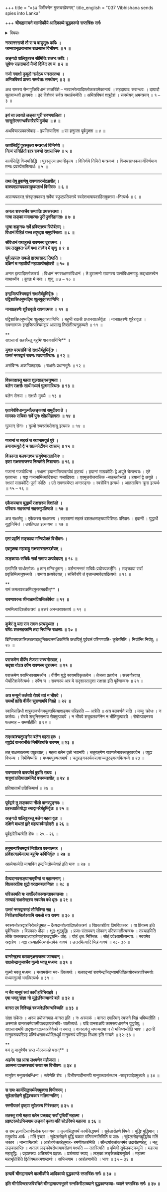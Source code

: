 +++
title = "०३७ विभीषणेन गुप्तचरप्रेषणम्"
title_english = "037 Vibhishana sends spies into Lanka"

+++
**श्रीमद्रामायणे वाल्मीकीये आदिकाव्ये युद्धकाण्डे** **सप्तत्रिंशः सर्गः**


<details><summary>विषयाः</summary>

सुग्रीवादिभिः सहमन्त्रयमाणंश्रीरामंप्रति विभीषणेन लङ्कामेत्यरावणवृत्तान्ता -वगमेनपुनरागतनिजामात्यनिवेदितरावणकृतङ्कारक्षणसंविधानप्रकारनिवेदनम् ॥ १ ॥ रामेण लङ्कायाः प्रागादिद्वारत्रये क्रमेणयुद्धाय नीलाङ्गदहनुमन्नियोजनपूर्वकं स्वेनरावणाधिष्ठितो -त्तरभागेलक्ष्मणेनसहावस्थान निर्धारणेन सेनयासहलङ्काभियानम् ॥ २ ॥

</details>


**नरवानरराजौ तौ स च वायुसुतः कपिः** **।  
जाम्बवानृक्षराजश्च राक्षसश्च विभीषणः** **॥** **१** **॥**

**अङ्गदो वालिपुत्रश्च सौमित्रिः शलभः कपिः** **।  
सुषेणः सहदायादो मैन्दो द्विविद एव च** **॥** **२** **॥**

**गजो गवाक्षो कुमुदो नलोऽथ पनसस्तथा** **।  
अमित्रविषयं प्राप्ताः समवेताः समर्थयन्** **॥** **३** **॥**

अथ रामस्य सेनागुप्तिविधानं सप्तत्रिंशे – नरवानरेत्यादिश्लोकत्रयमेकान्वयं ॥ सहदायादः सबान्धवः । दायादौ सुतबान्धवौ इत्यमरः । इदं विशेषणं सर्वत्र यथार्हमन्वेति । अमित्रविषयं शत्रुदेशं । समर्थयन् अमन्त्रयन् ॥ १ – ३ ॥

****

**इयं सा लक्ष्यते लङ्का पुरी रावणपालिता** **।  
सासुरोरगगन्धर्वैरमरैरपि दुर्जया** **॥** **४** **॥**

अथविचारप्रकारमेवाह – इयमित्यादिना ॥ सा हनुमता पूर्वमुक्ता ॥ ४ ॥

****

**कार्यसिद्धिं पुरस्कृत्य मन्त्रयध्वं विनिर्णये** **।  
नित्यं संनिहितो ह्यत्र रावणो राक्षसाधिपः** **॥** **५** **॥**

कार्यसिद्धिं विजयसिद्धिं । पुरस्कृत्य प्रधानीकृत्य । विनिर्णये निमित्ते मन्त्रयध्वं । विजयसाधककार्यनिर्णयाय मन्त्रः प्रवर्त्यतामित्यर्थः ॥ ५ ॥

****

**तथा तेषु ब्रुवाणेषु रावणावरजोऽब्रवीत्** **।  
वाक्यमग्राम्यपदवत्पुष्कलार्थं विभीषणः** **॥** **६** **॥**

अग्राम्यपदवत् संस्कृतपदवत् सर्वेषां स्फुटप्रतिपत्तये स्वदेशभाषापदरहितमुक्तवा -नित्यर्थः ॥ ६ ॥

****

**अनलः शरभश्चैव सम्पातिः प्रघसस्तथा** **।  
गत्वा लङ्कां ममामात्याः पुरीं पुनरिहागताः** **॥** **७** **॥**

**भूत्वा शकुनयः सर्वे प्रविष्टाश्च रिपोर्बलम्** **।  
विधानं विहितं यच्च तद्दृष्ट्वा समुपस्थिताः** **॥** **८** **॥**

**संविधानं यथाहुस्ते रावणस्य दुरात्मनः** **।  
राम तद्ब्रुवतः सर्वं यथा** **तत्त्वेन मे शृणु** **॥** **९** **॥**

**पूर्वं प्रहस्तः सबलो द्वारमासाद्य तिष्ठति** **।  
दक्षिणं च महावीर्यौ महापार्श्वमहोदरौ** **॥** **१०** **॥**

अनल इत्यादिश्लोकत्रयं । विधानं नगररक्षणसंविधानं । ते दुरात्मनो रावणस्य यत्संविधानमाहुः तद्यथातत्त्वेन याथार्थ्येन । ब्रुवतः मे मत्तः । शृणु ॥ ७ – १० ॥

****

**इन्द्रजित्पश्चिमद्वारं राक्षसैर्बहुभिर्वृतः** **।  
पट्टिशासिधनुष्मद्भिः शूलमुद्गरपाणिभिः** **।**

**नानाप्रहरणैः शूरैरावृतो रावणात्मजः** **॥** **११** **॥**

पट्टिशासिधनुष्मद्भिः शूलमुद्गरपाणिभिः । बहुभी राक्षसैः प्रधानराक्षसैर्वृतः । नानाप्रहरणैः शूरैरावृतः । रावणात्मजः इन्द्रजित्पश्चिमद्वारं आसाद्य तिष्ठतीत्यनुकृष्यते ॥ ११ ॥

**  
राक्षसानां सहस्रैस्तु बहुभिः शस्त्रपाणिभिः** **।**

**युक्तः परमसंविग्नो राक्षसैर्बहुभिर्वृतः** **।  
उत्तरं नगरद्वारं रावणः स्वयमास्थितः** **॥** **१२** **॥**

असंविग्नः अकम्पितहृदयः । राक्षसैः प्रधानभूतैः ॥ १२ ॥

****

**विरूपाक्षस्तु महता शूलखड्गधनुष्मता** **।  
बलेन राक्षसैः सार्धं मध्यमं गुल्ममास्थितः** **॥** **१३** **॥**

बलेन सेनया । राक्षसैः मुख्यैः ॥ १३ ॥

****

**एतानेवंविधान्गुल्माँल्लङ्कायां समुदीक्ष्य ते** **।  
मामकाः सचिवाः सर्वे** **पुनः** **शीघ्रमिहागताः** **॥** **१४** **॥**

गुल्मान् सेनाः । गुल्मो रुक्स्तंबसेनासु इत्यमरः ॥ १४ ॥

****

**गजानां च सहस्रं च रथानामयुतं पुरे** **।  
हयानामयुते द्वे च साग्रकोटीश्च** **रक्षसाम्** **॥** **१५** **॥**

**विक्रान्ता बलवन्तश्च संयुगेष्वाततायिनः** **।  
इष्टा राक्षसराजस्य नित्यमेते निशाचराः** **॥** **१६** **॥**

गजानां गजयोधिनां । रथानां हयानामित्यत्राप्येवं द्रष्टव्यं । हयानां साग्रकोटिः द्वे अयुते चेत्यन्वयः । एते एतावन्तः । यद्वा गजानामित्यादिशब्दाः गजादिपराः । एवमुत्तरोत्तराधिक -सङ्ख्योच्यते । हयानां द्वे अयुते । रक्षसां साग्रकोटिः पूर्णा कोटिः । एते रावणस्येष्टा अन्तरङ्गाः । स्वसेविन इत्यर्थः । आततायिनः क्रूरा इत्यर्थः ॥ १५ – १६ ॥

****

**एकैकस्यात्र युद्धार्थे राक्षसस्य विशांपते** **।  
परिवारः सहस्राणां सहस्रमुपतिष्ठते** **॥** **१७** **॥**

अत्र राक्षसेषु । एकैकस्य राक्षसस्य । सहस्राणां सहस्रं दशलक्षसङ्ख्याविशिष्टः परिवारः । इदानीं । युद्धार्थे युद्धनिमित्तं । उपतिष्ठत इत्यन्वयः ॥ १७ ॥

****

**एतां प्रवृत्तिं लङ्कायां मन्त्रिप्रोक्तं विभीषणः** **।**

**एवमुक्त्वा महाबाहु राक्षसांस्तानदर्शयत् ।**

**लङ्कायाः सचिवैः सर्वा रामाय प्रत्यवेदयत् ॥** **१८** **॥**

एतामिति सार्धश्लोकः ॥ तान् मन्त्रिभूतान् । दर्शनानन्तरं सचिवैः प्रयोज्यकर्तृभिः । लङ्कायां सर्वां प्रवृत्तिमित्यनुषज्यते । रामाय प्रत्यवेदयत् । सचिवैरपि तं वृत्तान्तमावेदयदित्यर्थः ॥ १८ ॥

**  
रामं कमलपत्राक्षमिदमुत्तरमब्रवीत्** **।**

**रावणावरजः श्रीमान्रामप्रियचिकीर्षया ॥** **१९** **॥**

राममित्यादिश्लोकत्रयं ॥ उत्तरं अनन्तरवक्तव्यं ॥ १९ ॥

****

**कुबेरं तु यदा राम रावणः प्रत्ययुध्यत** **।  
षष्टिः शतसहस्राणि तदा निर्यान्ति राक्षसाः** **॥** **२०** **॥**

दिग्विजयकालिकबलादाधुनिकबलमधिकमिति कथयितुं पूर्वबलं परिगणयति- कुबेरमिति । निर्यान्ति निर्ययुः ॥ २० ॥

****

**पराक्रमेण वीर्येण तेजसा सत्त्वगौरवात्** **।  
सदृशा योऽत्र दर्पेण रावणस्य दुरात्मनः** **॥** **२१** **॥**

पराक्रमेण पराभिभवसामर्थ्येन । वीर्येण युद्धे स्वयमविकृतत्वेन । तेजसा प्रतापेन । सत्त्वगौरवात् धैर्यातिशयेनेत्यर्थः । दर्पेण च । रावणस्य अत्र ये सदृशास्तादृशा राक्षसा इति पूर्वेणान्वयः ॥ २१ ॥

****

**अत्र मन्युर्न कर्तव्यो रोषये त्वां न भीषये** **।  
समर्थो ह्यसि वीर्येण सुराणामपि निग्रहे** **॥** **२२** **॥**

स्वामिसन्निधौ शत्रुबलवर्णनमयुक्तमित्याशङ्क्य परिहरति — अत्रेति ॥ अत्र बलवर्णने सति । मन्युः क्रोधः । न कर्तव्यः । रोषये शत्रुनिरसनाय रोषमुत्पादये । न भीषये शत्रुबलवर्णनेन न भीतिमुत्पादये । रोषोत्पादनस्य फलमाह – समर्थोहीति ॥ २२ ॥

****

**तद्भवांश्चतुरङ्गेण बलेन महता वृतः** **।  
व्यूह्येदं वानरानीकं निर्मथिष्यसि रावणम्** **॥** **२३** **॥**

तत् राक्षसबलस्य व्यूढत्वात् । महता बलेन वृतो भवानपि । चतुरङ्गेण रावणसेनावच्चतुरवयवेन । व्यूह्य विभज्य । निर्मथिष्यसि । मध्यमपुरुषत्वमार्षं । चतुरङ्गकार्यकरत्वाच्चतुरङ्गत्वमित्यन्ये ॥ २३ ॥

****

**रावणावरजे वाक्यमेवं ब्रुवति राघवः** **।  
शत्रूणां प्रतिघातार्थमिदं वचनमब्रवीत्** **॥** **२४** **॥**

प्रतिघातार्थं प्रतिक्रियार्थं ॥ २४ ॥

****

**पूर्वद्वारे तु लङ्काया नीलो वानरपुङ्गवः** **।  
प्रहस्तप्रतियोद्धा स्याद्वानरैर्बहुभिर्वृतः** **॥** **२५** **॥**

**अङ्गदो वालिपुत्रस्तु बलेन महता वृतः** **।  
दक्षिणे बाधतां द्वारे महापार्श्वमहोदरौ** **॥** **२६** **॥**

पूर्वद्वारेस्थित्वेति शेषः ॥ २५ – २६ ॥

****

**हनूमान्पश्चिमद्वारं निपीड्य पवनात्मजः** **।  
प्रविशत्वप्रमेयात्मा बहुभिः कपिभिर्वृतः** **॥** **२७** **॥**

अप्रमेयात्मेति मायाविन इन्द्रजितोयमेवार्ह इति भावः ॥ २७ ॥

****

**दैत्यदानवसङ्घानामृषीणां च महात्मनाम्** **।  
विप्रकारप्रियः क्षुद्रो वरदानबलान्वितः** **॥** **२८** **॥**

**परिक्रामति यः सर्वाँल्लोकान्सन्तापयन्प्रजाः** **।  
तस्याहं राक्षसेन्द्रस्य स्वयमेव वधे धृतः** **॥** **२९** **॥**

**उत्तरं नगरद्वारमहं सौमित्रिणा सह** **।  
निपीड्याभिप्रवेक्ष्यामि सबलो यत्र रावणः** **॥** **३०** **॥**

स्वस्यचोत्तरद्वारनिरोधहेतुमाह – दैत्यदानवेत्यादिश्लोकत्रयं ॥ विप्रकारप्रियः प्रियविप्रकारः । वा प्रियस्य इति पूर्वनिपातः । विप्रकारः पीडा । क्षुद्रः क्षुद्रबुद्धिः । प्रजाः संतापयन् लोकान् परिक्रामतीत्यन्वयः । तस्याहमिति लोके यत्तच्छब्दाध्याहारेणाहंशब्दद्वयनि- र्वाहः । योहं धृतः निश्चितः । सोहं प्रवेक्ष्यामीत्यन्वयः । स्वयमेव अद्वारेण । यद्वा तस्याहमित्यर्धान्तमेकं वाक्यं । उत्तरमित्यादि भिन्नं वाक्यं ॥ २८- ३० ॥

****

**वानरेन्द्रश्च बलवानृक्षराजश्च जाम्बवान्** **।  
राक्षसेन्द्रानुजश्चैव गुल्मो** **भवतु मध्यमः** **॥** **३१** **॥**

गुल्मो भवतु मध्यमः । मध्यमसेना भव- त्वित्यर्थः । बलवद्भ्यां रावणेन्द्रजिद्भ्यामधिष्ठितयोरुत्तरपश्चिमयोः मध्यमगुल्मो भवत्वित्यर्थः ॥ ३१ ॥

****

**न चैव मानुषं रूपं कार्यं हरिभिराहवे** **।  
एषा भवतु संज्ञा** **नो** **युद्धेऽस्मिन्वानरे बले** **॥** **३२** **॥**

**वानरा एव निश्चिह्नं स्वजनेऽस्मिन्भविष्यति** **॥** **३३** **॥**

संज्ञा संकेतः । अस्य प्रयोजनमाह-वानरा इति । नः अस्माकं । वानरा एवास्मिन् स्वजने चिह्नं भविष्यतीति । अस्माकं वानरत्वमेवात्मीयत्वज्ञापकंभवि- ष्यतीत्यर्थः । यदि वानराअपि कामरूपधारणेन युद्ध्येयुः । राक्षसानामपि तादृशत्वादात्मपरविवेको न स्यात् । वानरत्वंतु जघन्यतया न ते भजिष्यन्तीति भावः । इदानीं मानुषरूपपरिग्रह प्रतिषेधसामर्थ्यादितःपूर्वं मानुषरूपं परिगृह्य स्थिता इति गम्यते ॥ ३२-३३ ॥

**  
वयं तु मानुषेणैव सप्त योत्स्यामहे परान्** **।**

**अहमेष** **सह भ्रात्रा लक्ष्मणेन महौजसा** **।  
आत्मना पञ्चमश्चायं सखा मम विभीषणः** **॥** **३४** **॥**

मानुषेण मनुष्यसंबन्धिना । रूपेणेति शेषः । विभीषणादीनामपि मानुषरूपसंस्थान -सादृश्यादेवमुच्यते ॥ ३४ ॥

****

**स रामः कार्यसिद्ध्यर्थमेवमुक्त्वा विभीषणम्** **।  
सुवेलारोहणे बुद्धिश्चकार मतिमान्मतिम्** **।**

**रमणीयतरं दृष्ट्वा सुवेलस्य गिरेस्तटम् ॥** **३५** **॥**

**ततस्तु रामो महता बलेन** **प्रच्छाद्य सर्वां पृथिवीं महात्मा** **।  
प्रहृष्टरूपोऽभिजगाम लङ्कां** **कृत्वा मतिं सोऽरिवधे महात्मा** **॥** **३६** **॥**

स राम इत्यादिसार्घश्लोक एकान्वयः ॥ कृत्यसिद्ध्यर्थं कार्यसिद्ध्यर्थं । सुवेलारोहणे विषये । बुद्धिः बुद्धिमान् । मतुब्लोप आर्षः । मतिं इच्छां । सुवेलारोहणे बुद्धिं चकार मतिमान्मतिमिति च पाठः । सुवेलारोहणबुद्धिमेव मतिं चकार । नान्यामित्यर्थः । आरोहणेच्छाहेतुमाह- रमणीयतरमिति । सौन्दर्यावलोकनमेव तदारोहणहेतुः । नतु लङ्काप्राप्तिः । अतएव लङ्कोपरोधायावरोहणं वक्ष्यति — ततस्त्विति ॥ पृथिवीं सुवेलकटकभूमिं । महात्मा महाबुद्धिः । प्रह्रष्टरूपः अतिशयेन प्रहृष्टः । प्रशंसायां रूपप् । लङ्कां लङ्कैकदेशसुवेलं । महात्मा महाभृतिरिति द्वितीयमहात्मशब्दार्थः । अभिजगाम । आरोहणायेति । भावः ॥ ३५ – ३६ ॥

****

**इत्यार्षे** **श्रीमद्रामायणे वाल्मीकीये आदिकाव्ये युद्धकाण्डे** **सप्तत्रिंशः सर्गः ॥** **३७** **॥**

**इति श्रीगोविन्दराजविरचिते श्रीमद्रामायणभूषणे रत्नकिरीटाख्याने युद्धकाण्डव्या- ख्याने सप्तत्रिंशः सर्गः ॥ ३७ ॥**
